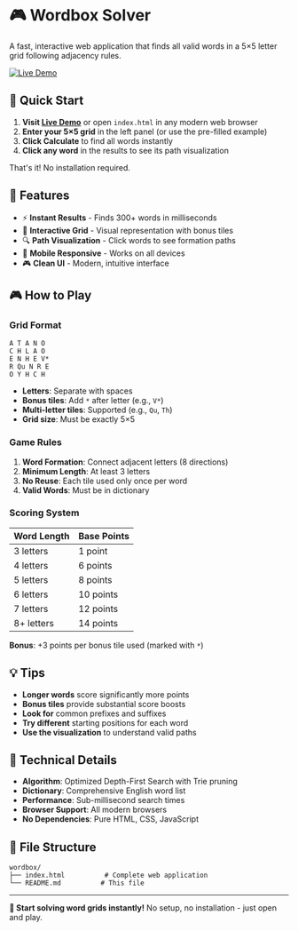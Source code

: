 # 🎮 Wordbox Solver

A fast, interactive web application that finds all valid words in a 5×5 letter grid following adjacency rules.

[![Live Demo](https://img.shields.io/badge/Live%20Demo-Play%20Now-blue?style=for-the-badge)](https://umertariq1.github.io/WordBox-Solver-for-Plato/)

## 🚀 Quick Start

1. **Visit [Live Demo](https://umertariq1.github.io/WordBox-Solver-for-Plato/)** or open `index.html` in any modern web browser
2. **Enter your 5×5 grid** in the left panel (or use the pre-filled example)
3. **Click Calculate** to find all words instantly
4. **Click any word** in the results to see its path visualization

That's it! No installation required.

## 🎯 Features

- ⚡ **Instant Results** - Finds 300+ words in milliseconds
- 🎨 **Interactive Grid** - Visual representation with bonus tiles
- 🔍 **Path Visualization** - Click words to see formation paths
- 📱 **Mobile Responsive** - Works on all devices
- 🎮 **Clean UI** - Modern, intuitive interface

## 🎮 How to Play

### Grid Format
```
A T A N O
C H L A O
E N H E V*
R Qu N R E
O Y H C H
```

- **Letters**: Separate with spaces
- **Bonus tiles**: Add `*` after letter (e.g., `V*`)
- **Multi-letter tiles**: Supported (e.g., `Qu`, `Th`)
- **Grid size**: Must be exactly 5×5

### Game Rules

1. **Word Formation**: Connect adjacent letters (8 directions)
2. **Minimum Length**: At least 3 letters
3. **No Reuse**: Each tile used only once per word
4. **Valid Words**: Must be in dictionary

### Scoring System

| Word Length | Base Points |
|-------------|-------------|
| 3 letters   | 1 point     |
| 4 letters   | 6 points    |
| 5 letters   | 8 points    |
| 6 letters   | 10 points   |
| 7 letters   | 12 points   |
| 8+ letters  | 14 points   |

**Bonus**: +3 points per bonus tile used (marked with `*`)

## 💡 Tips

- **Longer words** score significantly more points
- **Bonus tiles** provide substantial score boosts
- **Look for** common prefixes and suffixes
- **Try different** starting positions for each word
- **Use the visualization** to understand valid paths

## 🔧 Technical Details

- **Algorithm**: Optimized Depth-First Search with Trie pruning
- **Dictionary**: Comprehensive English word list
- **Performance**: Sub-millisecond search times
- **Browser Support**: All modern browsers
- **No Dependencies**: Pure HTML, CSS, JavaScript

## 📄 File Structure

```
wordbox/
├── index.html          # Complete web application
└── README.md          # This file
```

---

**🌟 Start solving word grids instantly!** No setup, no installation - just open and play.